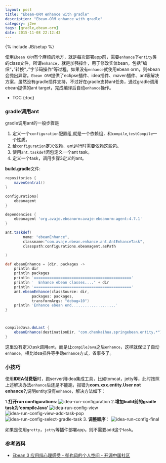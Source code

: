 ```yaml
---
layout: post
title: "Ebean-ORM enhance with gradle"
description: "Ebean-ORM enhance with gradle"
category: j2ee
tags: [gradle,ebean-orm]
date: 2015-11-08 22:12:43
---
```

{% include JB/setup %}

使用`Ebean ORM`有个麻烦的地方，就是每次部署app前，需要`enhance`下`entity`类的class文件，所谓`enhance`，就是加强操作，用于修改实体bean，包括"编织“，”转换“，”字节码操作“等过程。如果没有`enhance`就使用ebean orm，则ebean会抛出异常。`Ebean ORM`提供了eclipse插件、idea插件、maven插件、ant等解决方案，虽然没有gradle插件支持，不过好在gradle支持ant任务，通过gradle调用ebean提供的ant target，完成编译后自动`enhance`操作。<!-- more -->

* TOC
{:toc}

### gradle调用ant

gradle调用ant的一般步骤是

1. 定义一个`configuration`配置组,就是一个依赖组，和`compile`,`testCompile`一个性质。
2. 给`configuration`定义依赖，ant运行时需要依赖这些包。
3. 使用`ant.taskdef`闭包定义一个ant task。
4. 定义一个task，调用步骤3定义的ant。

**build.gradle**文件:

```groovy
repositories {
    mavenCentral()
}

configurations{
    ebeanagent
}

dependencies {
    ebeanagent 'org.avaje.ebeanorm:avaje-ebeanorm-agent:4.7.1'
}

ant.taskdef(
        name: "ebeanEnhance",
        classname:"com.avaje.ebean.enhance.ant.AntEnhanceTask",
        classpath:configurations.ebeanagent.asPath

)

def ebeanEnhance = {dir, packages ->
    println dir
    println packages
    println '============================================'
    println '  Enhance ebean classes....' + dir
    println '============================================'
    ant.ebeanEnhance(classSource: dir,
            packages: packages,
            transformArgs: "debug=10")
    println 'Enhance ebean end....................'
}



compileJava.doLast {
    ebeanEnhance(destinationDir, "com.chenkaihua.springebean.entity.*")
}

```
 这里没有定义task调用ant，而是让`compileJava`之后`enhance`，这样就保证了自动`enhance`，相比idea插件等手动`enhance`方式，省事多了。

### 小技巧
使用**IDEA付费版**时，跑server用idea集成工具，比如tomcat，jetty等，此时按照上述解决办法`enhance`后还是不能跑，报错为**com.xxx.entity.User not enhance?**,说明entity没有`enhance`，解决方法如下：

1.**打开run configurations**:
![idea-run-configuration](http://7xivpo.com1.z0.glb.clouddn.com/idea-run-config.png)
2.**增加build前的gradle task为'compileJava'**
![idea-run-config-view](http://7xivpo.com1.z0.glb.clouddn.com/idea-run-config-view.png)
![idea-run-config-view-add-task-pop](http://7xivpo.com1.z0.glb.clouddn.com/idea-run-config-view-add-task-pop.png)
![idea-run-config-select-gradle-task](http://7xivpo.com1.z0.glb.clouddn.com/idea-run-config-select-gradle-task.png)
3. **调整顺序**：
![idea-run-config-final](http://7xivpo.com1.z0.glb.clouddn.com/idea-run-config-final.png)

如果是使用`gretty`，`jetty`等插件部署app，则不需要add这个task。

### 参考资料
>
* [Ebean 3 应用纯心理感受 -  郁也风的个人空间 - 开源中国社区][1]
 
[1]: http://my.oschina.net/someok/blog/184078
